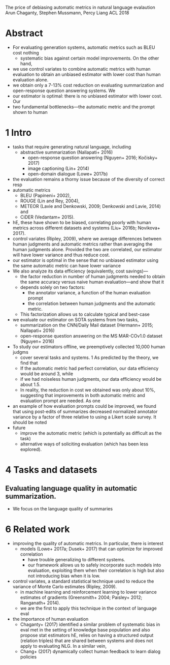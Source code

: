 The price of debiasing automatic metrics in natural language evalaution 
Arun Chaganty, Stephen Mussmann, Percy Liang
ACL 2018

# Abstract

* For evaluating generation systems, automatic metrics such as BLEU cost nothing
  * systematic bias against certain model improvements. On the other hand,
* we use control variates to combine automatic metrics with human evaluation 
  to obtain an unbiased estimator with lower cost than human evaluation alone.
* we obtain only a 7-13% cost reduction 
  on evaluating summarization and open-response question answering systems. We
* our estimator is optimal: there is no unbiased estimator with lower cost. Our
* two fundamental bottlenecks—the automatic metric and the prompt shown to human

# 1 Intro

* tasks that require generating natural language, including 
  * abstractive summarization (Nallapati+ 2016)
    * open-response question answering (Nguyen+ 2016; Kočisky+ 2017)
    * image captioning (Lin+ 2014)
    * open-domain dialogue (Lowe+ 2017b)
* the evaluation remains a thorny issue because of the diversity of correct resp
* automatic metrics 
  * BLEU (Papineni+ 2002), 
  * ROUGE (Lin and Rey, 2004),
  * METEOR (Lavie and Denkowski, 2009; Denkowski and Lavie, 2014) and 
  * CiDER (Vedantam+ 2015).
* hE, these have shown to be biased, correlating poorly with human metrics
  across different datasets and systems (Liu+ 2016b; Novikova+ 2017).
* control variates (Ripley, 2009), where 
  we average differences between human judgments and automatic metrics 
  rather than averaging the human judgments alone. Provided the two are
  correlated, our estimator will have lower variance and thus reduce cost.  
* our estimator is optimal in the sense that no unbiased estimator using the
  same automatic metric can have lower variance
* We also analyze its data efficiency (equivalently, cost savings)—
  * the factor reduction in number of human judgments needed to obtain the same
    accuracy versus naive human evaluation—and show that it 
  * depends solely on two factors: 
    * the annotator variance, a function of the human evaluation prompt
    * the correlation between human judgments and the automatic metric. 
  * This factorization allows us to calculate typical and best-case 
* we evaluate our estimator on SOTA systems from two tasks, 
  * summarization on the CNN/Daily Mail dataset (Hermann+ 2015; Nallapati+ 2016)
  * open-response question answering on the MS MAR-COv1.0 dataset (Nguyen+ 2016)
* To study our estimators offline, we preemptively collected 10,000 human judgms
  * cover several tasks and systems. 1 As predicted by the theory, we find that
  * If the automatic metric had perfect correlation, our data efficiency would
    be around 3, while 
  * if we had noiseless human judgments, our data efficiency would be about 1.5.
  * In reality, the reduction in cost we obtained was only about 10%, 
    suggesting that improvements in both automatic metric and evaluation prompt
    are needed.  As one 
* an example of how evaluation prompts could be improved, we found that 
  using post-edits of summarizes decreased normalized annotator variance by a
  factor of three relative to using a Likert scale survey. It should be noted
* future
  * improve the automatic metric (which is potentially as difficult as the task)
  * alternative ways of soliciting evaluation (which has been less explored).

# 4 Tasks and datasets

## Evaluating language quality in automatic summarization.

* We focus on the language quality of summaries

# 6 Related work

* improving the quality of automatic metrics. In particular, there is interest
  * models (Lowe+ 2017a; Dusek+ 2017) that can optimize for improved correlation
    * have trouble generalizing to different systems. 
    * our framework allows us to safely incorporate such models into evaluation,
      exploiting them when their correlation is high but also not introducing
      bias when it is low.  
* control variates, a standard statistical technique used to reduce the variance
  of Monte Carlo estimates (Ripley, 2009).  
  * in machine learning and reinforcement learning to lower variance estimates
    of gradients (Greensmith+ 2004; Paisley+ 2012; Ranganath+ 2014).
  * we are the first to apply this technique in the context of language eval 
* the importance of human evaluation
  * Chaganty+ (2017) identified a similar problem of systematic bias in eval met
    in the setting of knowledge base population and also propose stat estimators
    hE, relies on having a structured output (relation triples) that are shared
    between systems and does not apply to evaluating NLG. In a similar vein,
  * Chang+ (2017) dynamically collect human feedback to learn dialog policies
